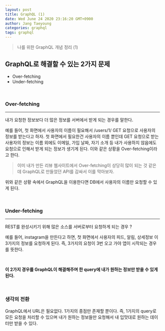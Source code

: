 ```yaml
---
layout: post
title: GraphQL (1)
date: Wed June 24 2020 23:16:20 GMT+0900
author: Jang Taeyoung
categories: graphql
tags: graphql
---
```


> 나를 위한 GraphQL 개념 정리 (1)

## GraphQL로 해결할 수 있는 2가지 문제

- Over-fetching
- Under-fetching

<br />

### Over-fetching

<hr>

내가 요청한 정보보다 더 많은 정보를 서버에서 받게 되는 경우를 말한다. <br />

예를 들어, 첫 화면에서 사용자의 이름이 필요해서 /users/1/ GET 요청으로 사용자의 정보를 받는다고 하자. 첫 화면에서 필요한건 사용자의 이름 뿐인데 GET 요청으로 받는 사용자의 정보는 이름 외에도 이메일, 가입 날짜, 자기 소개 등 내가 사용하지 않음에도 요청으로 인해서 받게 되는 정보가 생기게 된다. 이와 같은 상황을 Over-fetching이라고 한다.

> 이미 내가 만든 리뷰 웹사이트에서 Over-fetching이 상당히 많이 되는 것 같은데 GraphQL로 만들었던 API를 감싸서 이를 막아보자.

위와 같은 상황 속에서 GraphQL을 이용한다면 DB에서 사용자의 이름만 요청할 수 있게 된다.

<br />

### Under-fetching

<hr>

REST를 완성시키기 위해 많은 소스를 서버로부터 요청하게 되는 경우 ? <br />

예를 들어, instagram을 만든다고 하면, 첫 화면에서 사용자의 피드, 알림, 상세정보 이 3가지의 정보를 요청하게 된다. 즉, 3가지의 요청이 3번 오고 가야 앱이 시작되는 경우를 뜻한다.

<br />

**이 2가지 경우를 GraphQL이 해결해주며 한 query에 내가 원하는 정보만 받을 수 있게 된다.**

<br />

### 생각의 전환

GraphQL에서 URL은 필요없다. 1가지의 종점만 존재할 뿐이다. 즉, 1가지의 query로 모든 요청을 처리할 수 있으며 내가 원하는 정보들만 요청해서 내 입맛대로 원하는 데이터만 받을 수 있다.
